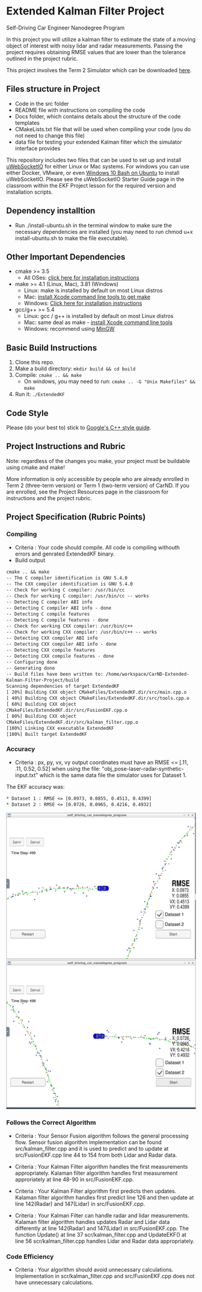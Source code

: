 # Extended Kalman Filter Project
Self-Driving Car Engineer Nanodegree Program

In this project you will utilize a kalman filter to estimate the state of a moving object of interest with noisy lidar and radar measurements. Passing the project requires obtaining RMSE values that are lower than the tolerance outlined in the project rubric. 

This project involves the Term 2 Simulator which can be downloaded [here](https://github.com/udacity/self-driving-car-sim/releases).

## Files structure in Project
* Code in the src folder
* README file with instructions on compiling the code
* Docs folder, which contains details about the structure of the code templates
* CMakeLists.txt file that will be used when compiling your code (you do not need to change this file)
* data file for testing your extended Kalman filter which the simulator interface provides

This repository includes two files that can be used to set up and install [uWebSocketIO](https://github.com/uWebSockets/uWebSockets) for either Linux or Mac systems. For windows you can use either Docker, VMware, or even [Windows 10 Bash on Ubuntu](https://www.howtogeek.com/249966/how-to-install-and-use-the-linux-bash-shell-on-windows-10/) to install uWebSocketIO. Please see the uWebSocketIO Starter Guide page in the classroom within the EKF Project lesson for the required version and installation scripts.

## Dependency installtion
* Run ./install-ubuntu.sh in the terminal window to make sure the necessary dependencies are installed (you may need to run chmod u+x install-ubuntu.sh to make the file executable).

## Other Important Dependencies

* cmake >= 3.5
  * All OSes: [click here for installation instructions](https://cmake.org/install/)
* make >= 4.1 (Linux, Mac), 3.81 (Windows)
  * Linux: make is installed by default on most Linux distros
  * Mac: [install Xcode command line tools to get make](https://developer.apple.com/xcode/features/)
  * Windows: [Click here for installation instructions](http://gnuwin32.sourceforge.net/packages/make.htm)
* gcc/g++ >= 5.4
  * Linux: gcc / g++ is installed by default on most Linux distros
  * Mac: same deal as make - [install Xcode command line tools](https://developer.apple.com/xcode/features/)
  * Windows: recommend using [MinGW](http://www.mingw.org/)

## Basic Build Instructions

1. Clone this repo.
2. Make a build directory: `mkdir build && cd build`
3. Compile: `cmake .. && make` 
   * On windows, you may need to run: `cmake .. -G "Unix Makefiles" && make`
4. Run it: `./ExtendedKF `

## Code Style

Please (do your best to) stick to [Google's C++ style guide](https://google.github.io/styleguide/cppguide.html).


## Project Instructions and Rubric

Note: regardless of the changes you make, your project must be buildable using
cmake and make!

More information is only accessible by people who are already enrolled in Term 2 (three-term version) or Term 1 (two-term version)
of CarND. If you are enrolled, see the Project Resources page in the classroom
for instructions and the project rubric.

## Project Specification (Rubric Points)

### Compiling
* Criteria : Your code should compile.
   All code is compiling withouth errors and genrated ExtendedKF binary. 
* Build output
```
cmake .. && make
-- The C compiler identification is GNU 5.4.0
-- The CXX compiler identification is GNU 5.4.0
-- Check for working C compiler: /usr/bin/cc
-- Check for working C compiler: /usr/bin/cc -- works
-- Detecting C compiler ABI info
-- Detecting C compiler ABI info - done
-- Detecting C compile features
-- Detecting C compile features - done
-- Check for working CXX compiler: /usr/bin/c++
-- Check for working CXX compiler: /usr/bin/c++ -- works
-- Detecting CXX compiler ABI info
-- Detecting CXX compiler ABI info - done
-- Detecting CXX compile features
-- Detecting CXX compile features - done
-- Configuring done
-- Generating done
-- Build files have been written to: /home/workspace/CarND-Extended-Kalman-Filter-Project/build
Scanning dependencies of target ExtendedKF
[ 20%] Building CXX object CMakeFiles/ExtendedKF.dir/src/main.cpp.o
[ 40%] Building CXX object CMakeFiles/ExtendedKF.dir/src/tools.cpp.o
[ 60%] Building CXX object CMakeFiles/ExtendedKF.dir/src/FusionEKF.cpp.o
[ 80%] Building CXX object CMakeFiles/ExtendedKF.dir/src/kalman_filter.cpp.o
[100%] Linking CXX executable ExtendedKF
[100%] Built target ExtendedKF
```
### Accuracy
* Criteria : px, py, vx, vy output coordinates must have an RMSE <= [.11, .11, 0.52, 0.52] when using the file: "obj_pose-laser-radar-synthetic-input.txt" which is the same data file the simulator uses for Dataset 1.

The EKF accuracy was:

    * Dataset 1 : RMSE <= [0.0973, 0.0855, 0.4513, 0.4399]
    * Dataset 2 : RMSE <= [0.0726, 0.0965, 0.4216, 0.4932]

![png](./Dataset1.png)
![png](./Dataset2.png)

### Follows the Correct Algorithm
* Criteria : Your Sensor Fusion algorithm follows the general processing flow. 
  Sensor fusion algorithm implementation can be found src/kalman_filter.cpp and it is used to predict and to update at src/FusionEKF.cpp line 44 to 154 from both Lidar and Radar data.
  
* Criteria : Your Kalman Filter algorithm handles the first measurements appropriately.
  Kalaman filter algorithm handles first measurement approriately at line 48-90 in src/FusionEKF.cpp.
  
* Criteria : Your Kalman Filter algorithm first predicts then updates.
Kalaman filter algorithm handles first predict line 126 and then update at line 142(Radar) and 147(Lidar) in src/FusionEKF.cpp.

* Criteria : Your Kalman Filter can handle radar and lidar measurements.
Kalaman filter algorithm handles updates Radar and Lidar data differently at line 142(Radar) and 147(Lidar) in src/FusionEKF.cpp. The function Update() at line 37 scr/kalman_filter.cpp and UpdateEKF() at line 56 scr/kalman_filter.cpp handles Lidar and Radar data appropriately. 

### Code Efficiency

* Criteria : Your algorithm should avoid unnecessary calculations.
Implementation in scr/kalman_filter.cpp and src/FusionEKF.cpp does not have unnecessary calculations.

